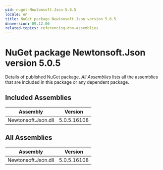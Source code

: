 ```yaml
---
uid: nuget-Newtonsoft.Json-5.0.5
locale: en
title: NuGet package Newtonsoft.Json version 5.0.5
dnnversion: 09.12.00
related-topics: referencing-dnn-assemblies
---
```


# NuGet package Newtonsoft.Json version 5.0.5
Details of published NuGet package.
*All Assemblies* lists all the assemblies that are included in this package or any dependent package.

## Included Assemblies

|Assembly|Version|
|---|---|
|Newtonsoft.Json.dll|5.0.5.16108|

## All Assemblies

|Assembly|Version|
|---|---|
|Newtonsoft.Json.dll|5.0.5.16108|

